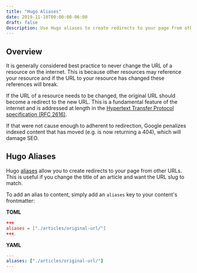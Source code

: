 ```yaml
---
title: "Hugo Aliases"
date: 2019-11-10T00:00:00-06:00
draft: false
description: Use Hugo aliases to create redirects to your page from other URLs.
---
```


## Overview
It is generally considered best practice to never change the URL of a resource on the internet. This is because other resources may reference your resource and if the URL to your resource has changed these references will break.

If the URL of a resource needs to be changed, the original URL should become a redirect to the new URL. This is a fundamental feature of the internet and is addressed at length in the [Hypertext Transfer Protocol specification (RFC 2616)](https://tools.ietf.org/html/rfc2616#section-10.3).

If that were not cause enough to adherent to redirection, Google penalizes indexed content that has moved (e.g. is now returning a 404), which will damage SEO.

## Hugo Aliases
Hugo [aliases](https://gohugo.io/content-management/urls/#aliases) allow you to create redirects to your page from other URLs. This is useful if you change the title of an article and want the URL slug to match.

To add an alias to content, simply add an `aliases` key to your content's frontmatter:

**TOML**

```toml
+++
aliases = ["./articles/original-url/"]
+++
```

**YAML**

```yaml
---
aliases: ["./articles/original-url/"]
---
```
